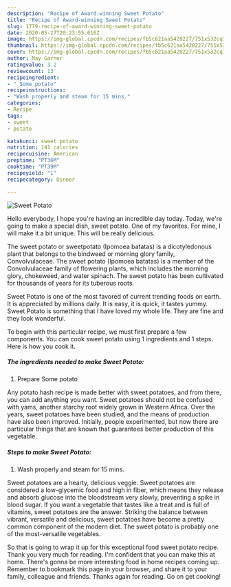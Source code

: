 ```yaml
---
description: "Recipe of Award-winning Sweet Potato"
title: "Recipe of Award-winning Sweet Potato"
slug: 1779-recipe-of-award-winning-sweet-potato
date: 2020-05-27T20:23:55.616Z
image: https://img-global.cpcdn.com/recipes/fb5c621aa5428227/751x532cq70/sweet-potato-recipe-main-photo.jpg
thumbnail: https://img-global.cpcdn.com/recipes/fb5c621aa5428227/751x532cq70/sweet-potato-recipe-main-photo.jpg
cover: https://img-global.cpcdn.com/recipes/fb5c621aa5428227/751x532cq70/sweet-potato-recipe-main-photo.jpg
author: May Garner
ratingvalue: 3.2
reviewcount: 13
recipeingredient:
- " Some potato"
recipeinstructions:
- "Wash properly and steam for 15 mins."
categories:
- Recipe
tags:
- sweet
- potato

katakunci: sweet potato 
nutrition: 141 calories
recipecuisine: American
preptime: "PT36M"
cooktime: "PT39M"
recipeyield: "1"
recipecategory: Dinner

---
```



![Sweet Potato](https://img-global.cpcdn.com/recipes/fb5c621aa5428227/751x532cq70/sweet-potato-recipe-main-photo.jpg)

Hello everybody, I hope you're having an incredible day today. Today, we're going to make a special dish, sweet potato. One of my favorites. For mine, I will make it a bit unique. This will be really delicious.

The sweet potato or sweetpotato (Ipomoea batatas) is a dicotyledonous plant that belongs to the bindweed or morning glory family, Convolvulaceae. The sweet potato (Ipomoea batatas) is a member of the Convolvulaceae family of flowering plants, which includes the morning glory, chokeweed, and water spinach. The sweet potato has been cultivated for thousands of years for its tuberous roots.

Sweet Potato is one of the most favored of current trending foods on earth. It is appreciated by millions daily. It is easy, it is quick, it tastes yummy. Sweet Potato is something that I have loved my whole life. They are fine and they look wonderful.


To begin with this particular recipe, we must first prepare a few components. You can cook sweet potato using 1 ingredients and 1 steps. Here is how you cook it.

<!--inarticleads1-->

##### The ingredients needed to make Sweet Potato:

1. Prepare  Some potato


Any potato hash recipe is made better with sweet potatoes, and from there, you can add anything you want. Sweet potatoes should not be confused with yams, another starchy root widely grown in Western Africa. Over the years, sweet potatoes have been studied, and the means of production have also been improved. Initially, people experimented, but now there are particular things that are known that guarantees better production of this vegetable. 

<!--inarticleads2-->

##### Steps to make Sweet Potato:

1. Wash properly and steam for 15 mins.


Sweet potatoes are a hearty, delicious veggie. Sweet potatoes are considered a low-glycemic food and high in fiber, which means they release and absorb glucose into the bloodstream very slowly, preventing a spike in blood sugar. If you want a vegetable that tastes like a treat and is full of vitamins, sweet potatoes are the answer. Striking the balance between vibrant, versatile and delicious, sweet potatoes have become a pretty common component of the modern diet. The sweet potato is probably one of the most-versatile vegetables. 

So that is going to wrap it up for this exceptional food sweet potato recipe. Thank you very much for reading. I'm confident that you can make this at home. There's gonna be more interesting food in home recipes coming up. Remember to bookmark this page in your browser, and share it to your family, colleague and friends. Thanks again for reading. Go on get cooking!
